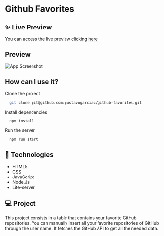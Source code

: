 
# Github Favorites

## ✨ Live Preview
You can access the live preview clicking [here](https://github-favorites-theta.vercel.app/).
## Preview

![App Screenshot](https://i.ibb.co/Z2t6bFg/thumbnail.png)


## How can I use it?

Clone the project

```bash
  git clone git@github.com:gustavogarciac/github-favorites.git
```

Install dependencies

```bash
  npm install
```

Run the server

```bash
  npm run start
```


## 🚀 Technologies

- HTML5
- CSS
- JavaScript
- Node.Js
- Lite-server
## 💻 Project
This project consists in a table that contains your favorite GitHub repositories. You can manually insert all your favorite repositories of GitHub through the user name. It fetches the GitHub API to get all the needed data.

